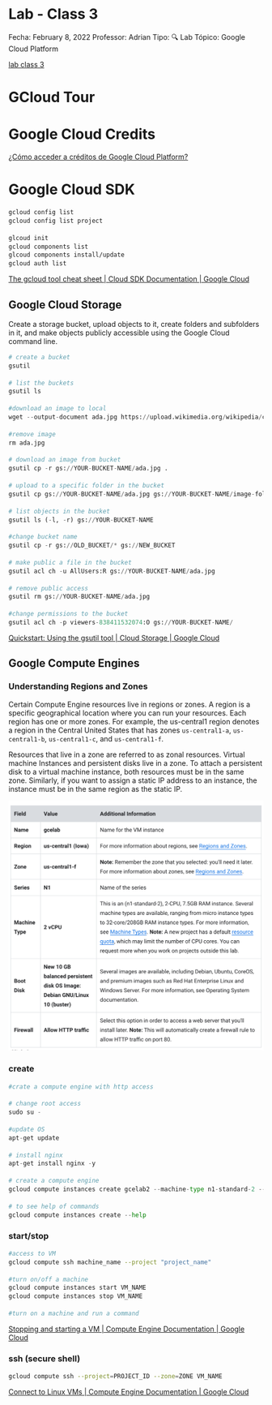 # Lab - Class 3

Fecha: February 8, 2022
Professor: Adrian
Tipo: 🔍 Lab
Tópico: Google Cloud Platform

[lab class 3](https://docs.google.com/presentation/d/1SIVwWdjvCCPpG9yUtqo-OaeeAjh9sozf-aUI0oRUMYU/edit?usp=drivesdk)

# GCloud Tour

# Google Cloud Credits

[¿Cómo acceder a créditos de Google Cloud Platform?](https://www.notion.so/C-mo-acceder-a-cr-ditos-de-Google-Cloud-Platform-bb888f3eb6c34905b33855bd58ed189b)

# Google Cloud SDK

```bash
gcloud config list
gcloud config list project

glcoud init
gcloud components list 
glcoud components install/update
gcloud auth list

```

[The gcloud tool cheat sheet | Cloud SDK Documentation | Google Cloud](https://cloud.google.com/sdk/docs/cheatsheet#cheat_sheet)

## Google Cloud Storage

Create a storage bucket, upload objects to it, create folders and subfolders in it, and make objects publicly accessible using the Google Cloud command line.

```python
# create a bucket 
gsutil

# list the buckets
gsutil ls

#download an image to local
wget --output-document ada.jpg https://upload.wikimedia.org/wikipedia/commons/thumb/a/a4/Ada_Lovelace_portrait.jpg/800px-Ada_Lovelace_portrait.jpg

#remove image
rm ada.jpg

# download an image from bucket
gsutil cp -r gs://YOUR-BUCKET-NAME/ada.jpg .

# upload to a specific folder in the bucket
gsutil cp gs://YOUR-BUCKET-NAME/ada.jpg gs://YOUR-BUCKET-NAME/image-folder/

# list objects in the bucket
gsutil ls (-l, -r) gs://YOUR-BUCKET-NAME

#change bucket name
gsutil cp -r gs://OLD_BUCKET/* gs://NEW_BUCKET

# make public a file in the bucket
gsutil acl ch -u AllUsers:R gs://YOUR-BUCKET-NAME/ada.jpg

# remove public access
gsutil rm gs://YOUR-BUCKET-NAME/ada.jpg

#change permissions to the bucket
gsutil acl ch -p viewers-838411532074:O gs://YOUR-BUCKET-NAME/
```

[Quickstart: Using the gsutil tool | Cloud Storage | Google Cloud](https://cloud.google.com/storage/docs/quickstart-gsutil)

## Google Compute Engines

### Understanding Regions and Zones

Certain Compute Engine resources live in regions or zones. A region is a specific geographical location where you can run your resources. Each region has one or more zones. For example, the us-central1 region denotes a region in the Central United States that has zones `us-central1-a`, `us-central1-b`, `us-central1-c`, and `us-central1-f`.

Resources that live in a zone are referred to as zonal resources. Virtual machine Instances and persistent disks live in a zone. To attach a persistent disk to a virtual machine instance, both resources must be in the same zone. Similarly, if you want to assign a static IP address to an instance, the instance must be in the same region as the static IP.

![Screen Shot 2021-11-01 at 9.20.13 PM.png](Lab%20-%20Class%203/Screen_Shot_2021-11-01_at_9.20.13_PM.png)

### create

```python
#crate a compute engine with http access

# change root access
sudo su -

#update OS
apt-get update

# install nginx
apt-get install nginx -y

# create a compute engine
gcloud compute instances create gcelab2 --machine-type n1-standard-2 --zone us-central1-f

# to see help of commands
gcloud compute instances create --help
```

### start/stop

```bash
#access to VM
gcloud compute ssh machine_name --project "project_name"

#turn on/off a machine
gcloud compute instances start VM_NAME
gcloud compute instances stop VM_NAME

#turn on a machine and run a command
```

[Stopping and starting a VM | Compute Engine Documentation | Google Cloud](https://cloud.google.com/compute/docs/instances/stop-start-instance#gcloud)

### ssh (secure shell)

```bash
gcloud compute ssh --project=PROJECT_ID --zone=ZONE VM_NAME
```

[Connect to Linux VMs | Compute Engine Documentation | Google Cloud](https://cloud.google.com/compute/docs/instances/connecting-to-instance)
